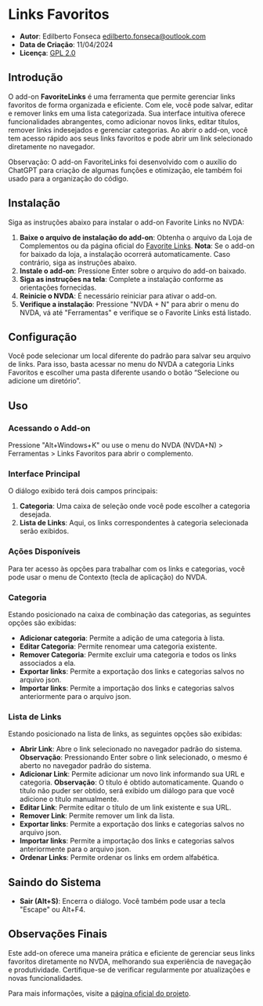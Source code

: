 # Links Favoritos

* **Autor**: Edilberto Fonseca <edilberto.fonseca@outlook.com>
* **Data de Criação**: 11/04/2024
* **Licença**: [GPL 2.0](https://www.gnu.org/licenses/gpl-2.0.html)

## Introdução

O add-on **FavoriteLinks** é uma ferramenta que permite gerenciar links favoritos de forma organizada e eficiente. Com ele, você pode salvar, editar e remover links em uma lista categorizada. Sua interface intuitiva oferece funcionalidades abrangentes, como adicionar novos links, editar títulos, remover links indesejados e gerenciar categorias. Ao abrir o add-on, você tem acesso rápido aos seus links favoritos e pode abrir um link selecionado diretamente no navegador.

Observação: O add-on FavoriteLinks foi desenvolvido com o auxílio do ChatGPT para criação de algumas funções e otimização, ele também foi usado para a organização do código.

## Instalação

Siga as instruções abaixo para instalar o add-on Favorite Links no NVDA:

1. **Baixe o arquivo de instalação do add-on**: Obtenha o arquivo da Loja de Complementos ou da página oficial do [Favorite Links](http://github.com/EdilbertoFonseca/favoriteLinks/).
   **Nota**: Se o add-on for baixado da loja, a instalação ocorrerá automaticamente. Caso contrário, siga as instruções abaixo.
2. **Instale o add-on**: Pressione Enter sobre o arquivo do add-on baixado.
3. **Siga as instruções na tela**: Complete a instalação conforme as orientações fornecidas.
4. **Reinicie o NVDA**: É necessário reiniciar para ativar o add-on.
5. **Verifique a instalação**: Pressione "NVDA + N" para abrir o menu do NVDA, vá até "Ferramentas" e verifique se o Favorite Links está listado.

## Configuração

Você pode selecionar um local diferente do padrão para salvar seu arquivo de links. Para isso, basta acessar no menu do NVDA a categoria Links Favoritos e escolher uma pasta diferente usando o botão “Selecione ou adicione um diretório”.

## Uso

### Acessando o Add-on

Pressione "Alt+Windows+K" ou use o menu do NVDA (NVDA+N) > Ferramentas > Links Favoritos para abrir o complemento.

### Interface Principal

O diálogo exibido terá dois campos principais:

1. **Categoria**: Uma caixa de seleção onde você pode escolher a categoria desejada.
2. **Lista de Links**: Aqui, os links correspondentes à categoria selecionada serão exibidos.

### Ações Disponíveis

Para ter acesso às opções para trabalhar com os links e categorias, você pode usar o menu de Contexto (tecla de aplicação) do NVDA.

### Categoria

Estando posicionado na caixa de combinação das categorias, as seguintes opções são exibidas:

* **Adicionar categoria**: Permite a adição de uma categoria à lista.
* **Editar Categoria**: Permite renomear uma categoria existente.
* **Remover Categoria**: Permite excluir uma categoria e todos os links associados a ela.
* **Exportar links**: Permite a exportação dos links e categorias salvos no arquivo json.
* **Importar links**: Permite a importação dos links e categorias salvos anteriormente para o arquivo json.

### Lista de Links

Estando posicionado na lista de links, as seguintes opções são exibidas:

* **Abrir Link**: Abre o link selecionado no navegador padrão do sistema. **Observação**: Pressionando Enter sobre o link selecionado, o mesmo é aberto no navegador padrão do sistema.
* **Adicionar Link**: Permite adicionar um novo link informando sua URL e categoria.
  **Observação**: O título é obtido automaticamente. Quando o título não puder ser obtido, será exibido um diálogo para que você adicione o título manualmente.
* **Editar Link**: Permite editar o título de um link existente e sua URL.
* **Remover Link**: Permite remover um link da lista.
* **Exportar links**: Permite a exportação dos links e categorias salvos no arquivo json.
* **Importar links**: Permite a importação dos links e categorias salvos anteriormente para o arquivo json.
* **Ordenar Links**: Permite ordenar os links em ordem alfabética.

## Saindo do Sistema

* **Sair (Alt+S)**: Encerra o diálogo. Você também pode usar a tecla "Escape" ou Alt+F4.

## Observações Finais

Este add-on oferece uma maneira prática e eficiente de gerenciar seus links favoritos diretamente no NVDA, melhorando sua experiência de navegação e produtividade. Certifique-se de verificar regularmente por atualizações e novas funcionalidades.

Para mais informações, visite a [página oficial do projeto](https://github.com/EdilbertoFonseca/favoriteLinks).
